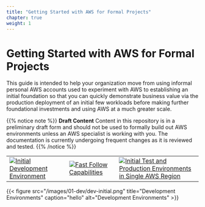 ```yaml
---
title: "Getting Started with AWS for Formal Projects"
chapter: true
weight: 1
---
```


# Getting Started with AWS for Formal Projects

This guide is intended to help your organization move from using informal personal AWS accounts used to experiment with AWS to establishing an initial foundation so that you can quickly demonstrate business value via the production deployment of an initial few workloads before making further foundational investments and using AWS at a much greater scale.

{{% notice note %}}
**Draft Content** Content in this repository is in a preliminary draft form and should not be used to formally build out AWS environments unless an AWS specialist is working with you. The documentation is currently undergoing frequent changes as it is reviewed and tested.
{{% /notice %}}

| | | |
|-|-|-|
|[![Initial Development Environment](/images/01-dev/dev-initial.png)](/images/01-dev/dev-initial.png)|[![Fast Follow Capabilities](/images/02-fast-follow/dev-fast-follow.png)](/images/02-fast-follow/dev-fast-follow.png)|[![Initial Test and Production Environments in Single AWS Region](/images/03-test-prod/test-prod-single-region.png)](/images/03-test-prod/test-prod-single-region.png)|


{{< figure src="/images/01-dev/dev-initial.png" title="Development Environments" caption="hello" alt="Development Environments" >}}